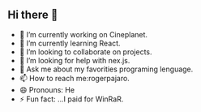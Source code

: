 ## Hi there 👋


- 🔭 I’m currently working on Cineplanet.
- 🌱 I’m currently learning React.
- 👯 I’m looking to collaborate on projects.
- 🤔 I’m looking for help with nex.js.
- 💬 Ask me about my favorities programing lenguage.
- 📫 How to reach me:rogerpajaro.
- 😄 Pronouns: He
- ⚡ Fun fact: ...I paid for WinRaR.

